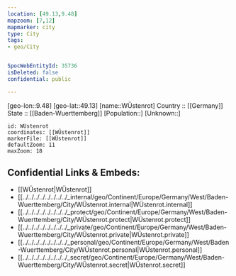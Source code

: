 ```yaml
---
location: [49.13,9.48] 
mapzoom: [7,12] 
mapmarker: city 
type: City
tags:
- geo/City


SpocWebEntityId: 35736
isDeleted: false
confidential: public

---
```

[geo-lon::9.48] 
[geo-lat::49.13] 
[name::WÜstenrot] 
Country :: [[Germany]]  
State :: [[Baden-Wuerttemberg]] 
[Population::] 
[Unknown::] 


```leaflet
id: WÜstenrot
coordinates: [[WÜstenrot]] 
markerFile: [[WÜstenrot]] 
defaultZoom: 11 
maxZoom: 18
```


## Confidential Links & Embeds: 
- [[WÜstenrot|WÜstenrot]]  
- [[../../../../../../../../_internal/geo/Continent/Europe/Germany/West/Baden-Wuerttemberg/City/WÜstenrot.internal|WÜstenrot.internal]] 
- [[../../../../../../../../_protect/geo/Continent/Europe/Germany/West/Baden-Wuerttemberg/City/WÜstenrot.protect|WÜstenrot.protect]] 
- [[../../../../../../../../_private/geo/Continent/Europe/Germany/West/Baden-Wuerttemberg/City/WÜstenrot.private|WÜstenrot.private]] 
- [[../../../../../../../../_personal/geo/Continent/Europe/Germany/West/Baden-Wuerttemberg/City/WÜstenrot.personal|WÜstenrot.personal]] 
- [[../../../../../../../../_secret/geo/Continent/Europe/Germany/West/Baden-Wuerttemberg/City/WÜstenrot.secret|WÜstenrot.secret]] 
